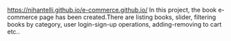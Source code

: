 https://nihantelli.github.io/e-commerce.github.io/
In this project, the book e-commerce page has been created.There are listing books, slider, filtering books by category, user login-sign-up operations, adding-removing to cart etc..
